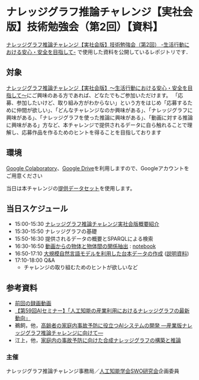 # ナレッジグラフ推論チャレンジ【実社会版】技術勉強会（第2回）【資料】
[ナレッジグラフ推論チャレンジ【実社会版】技術勉強会（第2回） -生活行動における安心・安全を目指して-](https://connpass.com/event/272593/)
で使用した資料を公開しているレポジトリです．  

## 対象
[ナレッジグラフ推論チャレンジ【実社会版】〜生活行動における安心・安全を目指して〜]([https://challenge.knowledge-graph.jp/2022/])にご興味のある方であれば、どなたでもご参加いただけます。
「応募、参加したいけど、取り組み方がわからない」という方をはじめ「応募するために仲間が欲しい」、「どんなチャレンジなのか興味がある」、「ナレッジグラフに興味がある」、「ナレッジグラフを使った推論に興味がある」、「動画に対する推論に興味がある」方など、本チャレンジで提供されるデータに自ら触れることで理解し、応募作品を作るためのヒントを得ることを目指しております

## 環境
[Google Colaboratory](https://colab.research.google.com/?hl=ja)、[Google Drive](https://www.google.com/intl/ja_jp/drive/)を利用しますので、Googleアカウントをご用意ください

当日は本チャレンジの[提供データセット](https://github.com/KnowledgeGraphJapan/KGRC-RDF/tree/kgrc4si)を使用します。

## 当日スケジュール
* 15:00-15:30 [ナレッジグラフ推論チャレンジ実社会版概要紹介](https://github.com/KnowledgeGraphJapan/KGRC-ws-2022/raw/20230210/20230210%E6%A6%82%E8%A6%81%E7%B4%B9%E4%BB%8B.pdf)
* 15:30-15:50 ナレッジグラフの基礎
* 15:50-16:30 提供されるデータの概要とSPARQLによる検索
* 16:30-16:50 [動画からの物体と物体間の関係抽出](https://github.com/KnowledgeGraphJapan/KGRC-ws-2022/raw/20230210/20230210_%E5%8B%95%E7%94%BB%E3%81%8B%E3%82%89%E3%81%AE%E7%89%A9%E4%BD%93%E3%81%A8%E7%89%A9%E4%BD%93%E9%96%93%E3%81%AE%E9%96%A2%E4%BF%82%E6%8A%BD%E5%87%BA.pdf) : [notebook](https://colab.research.google.com/github/KnowledgeGraphJapan/KGRC-ws-2022/blob/20230210/notebooks/SGG_visualize.ipynb)
* 16:50-17:10 [大規模自然言語モデルを利用した台本データの作成](https://colab.research.google.com/github/KnowledgeGraphJapan/KGRC-ws-2022/blob/20230210/notebooks/Transformer.ipynb) ([説明資料](https://github.com/KnowledgeGraphJapan/KGRC-ws-2022/raw/20230210/20230210%E5%8F%B0%E6%9C%AC%E3%83%87%E3%83%BC%E3%82%BF%E4%BD%9C%E6%88%90.pdf))
* 17:10-18:00 Q&A
  * チャレンジの取り組むためのヒントが欲しいなど
## 参考資料
* [前回の録画動画](https://www.youtube.com/playlist?list=PLHaRK-B0LUwhany_uYrCONI5vyGI0fboj)
* [【第59回AIセミナー】「人工知能の産業利用におけるナレッジグラフの最新動向」](https://www.airc.aist.go.jp/seminar_detail/seminar_059.html)
* 鵜飼，他，[高齢者の家庭内事故予防に役立つAIシステムの開発 —産業版ナレッジグラフ推論チャレンジに向けて—](https://doi.org/10.11517/jsaisigtwo.2022.SWO-056_15)
* 江上，他，[家庭内の事故予防に向けた合成ナレッジグラフの構築と推論](https://doi.org/10.11517/jsaisigtwo.2022.SWO-056_14)
### 主催
ナレッジグラフ推論チャレンジ事務局／[人工知能学会SWO研究会](https://www.sigswo.org/)企画委員
